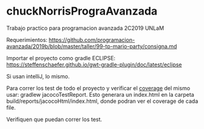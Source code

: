 # chuckNorrisPrograAvanzada
Trabajo practico para programacion avanzada 2C2019 UNLaM

Requerimientos:
https://github.com/programacion-avanzada/2019b/blob/master/taller/99-tp-mario-party/consigna.md

Importar el proyecto como gradle ECLIPSE:
https://steffenschaefer.github.io/gwt-gradle-plugin/doc/latest/eclipse

Si usan intelliJ, lo mismo.


Para correr los test de todo el proyecto y verificar el <a href="https://www.adictosaltrabajo.com/2008/10/18/maven-cobertura/">coverage</a> del mismo usar:
gradlew jacocoTestReport. Esto generara un index.html en la carpeta build/reports/jacocoHtml/index.html, donde podran ver el coverage de cada file.

Verifiquen que puedan correr los test. 
